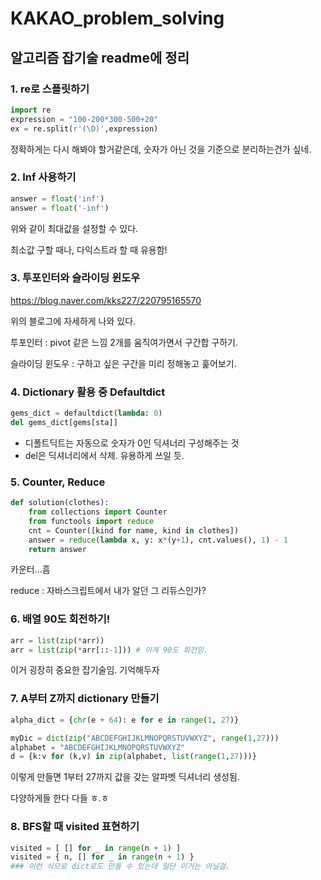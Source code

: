 # KAKAO_problem_solving

## 알고리즘 잡기술 readme에 정리



### 1. re로 스플릿하기

```python
import re
expression = "100-200*300-500+20"
ex = re.split(r'(\D)',expression)
```

정확하게는 다시 해봐야 할거같은데, 숫자가 아닌 것을 기준으로 분리하는건가 싶네.



### 2. Inf 사용하기

```python
answer = float('inf')
answer = float('-inf')
```

위와 같이 최대값을 설정할 수 있다.

최소값 구할 때나, 다익스트라 할 때 유용함!



### 3. 투포인터와 슬라이딩 윈도우

https://blog.naver.com/kks227/220795165570

위의 블로그에 자세하게 나와 있다.

투포인터 : pivot 같은 느낌 2개를 움직여가면서 구간합 구하기.

슬라이딩 윈도우 : 구하고 싶은 구간을 미리 정해놓고 훑어보기.



### 4. Dictionary 활용 중 Defaultdict

```python
gems_dict = defaultdict(lambda: 0)
del gems_dict[gems[sta]]
```

- 디폴트딕트는 자동으로 숫자가 0인 딕셔너리 구성해주는 것
- del은 딕셔너리에서 삭제. 유용하게 쓰일 듯.



### 5. Counter, Reduce
```python
def solution(clothes):
    from collections import Counter
    from functools import reduce
    cnt = Counter([kind for name, kind in clothes])
    answer = reduce(lambda x, y: x*(y+1), cnt.values(), 1) - 1
    return answer
```

카운터...흠

reduce : 자바스크립트에서 내가 알던 그 리듀스인가?



### 6. 배열 90도 회전하기!

```python
arr = list(zip(*arr))
arr = list(zip(*arr[::-1])) # 이게 90도 회전임.
```

이거 굉장히 중요한 잡기술임. 기억해두자



### 7. A부터 Z까지 dictionary 만들기

```python
alpha_dict = {chr(e + 64): e for e in range(1, 27)}

myDic = dict(zip("ABCDEFGHIJKLMNOPQRSTUVWXYZ", range(1,27)))
alphabet = "ABCDEFGHIJKLMNOPQRSTUVWXYZ"
d = {k:v for (k,v) in zip(alphabet, list(range(1,27)))}
```

이렇게 만들면 1부터 27까지 값을 갖는 알파벳 딕셔너리 생성됨.

다양하게들 한다 다들 ㅎ.ㅎ



### 8. BFS할 때 visited 표현하기

```python
visited = [ [] for _ in range(n + 1) ]
visited = { n, [] for _ in range(n + 1) }
### 이런 식으로 dict로도 만들 수 있는데 일단 이거는 아닐걸.
```


